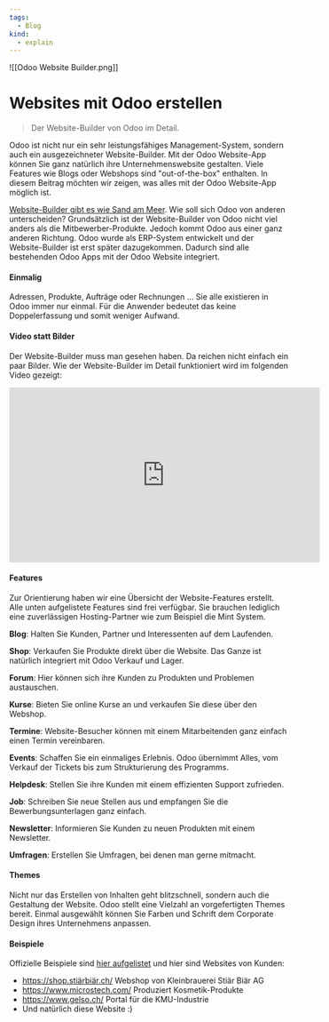 ```yaml
---
tags:
  - Blog
kind:
  - explain
---
```

![[Odoo Website Builder.png]]

# Websites mit Odoo erstellen
> Der Website-Builder von Odoo im Detail.

Odoo ist nicht nur ein sehr leistungsfähiges Management-System, sondern auch ein ausgezeichneter Website-Builder. Mit der Odoo Website-App können Sie ganz natürlich ihre Unternehmenswebsite gestalten. Viele Features wie Blogs oder Webshops sind "out-of-the-box" enthalten. In diesem Beitrag möchten wir zeigen, was alles mit der Odoo Website-App möglich ist.

[Website-Builder gibt es wie Sand am Meer](https://www.tooltester.com/de/homepage-baukasten-test/). Wie soll sich Odoo von anderen unterscheiden?
Grundsätzlich ist der Website-Builder von Odoo nicht viel anders als die Mitbewerber-Produkte. Jedoch kommt Odoo aus einer ganz anderen Richtung. Odoo wurde als ERP-System entwickelt und der Website-Builder ist erst später dazugekommen. Dadurch sind alle bestehenden Odoo Apps mit der Odoo Website integriert.

#### Einmalig

Adressen, Produkte, Aufträge oder Rechnungen ... Sie alle existieren in Odoo immer nur einmal. Für die Anwender bedeutet das keine Doppelerfassung und somit weniger Aufwand.

#### Video statt Bilder

Der Website-Builder muss man gesehen haben. Da reichen nicht einfach ein paar Bilder. Wie der Website-Builder im Detail funktioniert wird im folgenden Video gezeigt:

<iframe width="560" height="315" src="https://www.youtube.com/embed/OabexhLGo4o" title="YouTube video player" frameborder="0" allow="accelerometer; autoplay; clipboard-write; encrypted-media; gyroscope; picture-in-picture" allowfullscreen></iframe>

#### Features

Zur Orientierung haben wir eine Übersicht der Website-Features erstellt. Alle unten aufgelistete Features sind frei verfügbar. Sie brauchen lediglich eine zuverlässigen Hosting-Partner wie zum Beispiel die Mint System.

**Blog**: Halten Sie Kunden, Partner und Interessenten auf dem Laufenden.

**Shop**: Verkaufen Sie Produkte direkt über die Website. Das Ganze ist natürlich integriert mit Odoo Verkauf und Lager.

**Forum**: Hier können sich ihre Kunden zu Produkten und Problemen austauschen.

**Kurse**: Bieten Sie online Kurse an und verkaufen Sie diese über den Webshop.

**Termine**: Website-Besucher können mit einem Mitarbeitenden ganz einfach einen Termin vereinbaren.

**Events**: Schaffen Sie ein einmaliges Erlebnis. Odoo übernimmt Alles, vom Verkauf der Tickets bis zum Strukturierung des Programms.

**Helpdesk**: Stellen Sie ihre Kunden mit einem effizienten Support zufrieden.

**Job**: Schreiben Sie neue Stellen aus und empfangen Sie die Bewerbungsunterlagen ganz einfach.

**Newsletter**: Informieren Sie Kunden zu neuen Produkten mit einem Newsletter.

**Umfragen**: Erstellen Sie Umfragen, bei denen man gerne mitmacht.

#### Themes

Nicht nur das Erstellen von Inhalten geht blitzschnell, sondern auch die Gestaltung der Website. Odoo stellt eine Vielzahl an vorgefertigten Themes bereit. Einmal ausgewählt können Sie Farben und Schrift dem Corporate Design ihres Unternehmens anpassen.

#### Beispiele

Offizielle Beispiele sind [hier aufgelistet](https://www.odoo.com/de_DE/website-builder-showcase) und hier sind Websites von Kunden:

* <https://shop.stiärbiär.ch/> Webshop von Kleinbrauerei Stiär Biär AG
* https://www.microstech.com/ Produziert Kosmetik-Produkte
* https://www.gelso.ch/ Portal für die KMU-Industrie
* Und natürlich diese Website :)